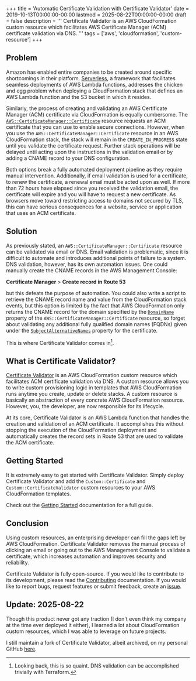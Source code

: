 +++
title = 'Automatic Certificate Validation with Certificate Validator'
date = 2019-10-13T00:00:00-00:00
lastmod = 2025-08-22T00:00:00-00:00
draft = false
description = '''
Certificate Validator is an AWS CloudFormation custom resource which
facilitates AWS Certificate Manager (ACM) certificate validation via DNS.
'''
tags = ['aws', 'cloudformation', 'custom-resource']
+++

## Problem

Amazon has enabled entire companies to be created around specific shortcomings
in their platform. [Serverless][Serverless], a framework that facilitates
seamless deployments of AWS Lambda functions, addresses the chicken and egg
problem when deploying a CloudFormation stack that defines an AWS Lambda
function and the S3 bucket in which it resides.

Similarly, the process of creating and validating an AWS Certificate Manager
(ACM) certificate via CloudFormation is equally cumbersome. The
[`AWS::CertificateManager::Certificate`][AWS::CertificateManager::Certificate]
resource requests an ACM certificate that you can use to enable secure
connections. However, when you use the `AWS::CertificateManager::Certificate`
resource in an AWS CloudFormation stack, the stack will remain in the
`CREATE_IN_PROGRESS` state until you validate the certificate request. Further
stack operations will be delayed until acting upon the instructions in the
validation email or by adding a CNAME record to your DNS configuration.

Both options break a fully automated deployment pipeline as they require manual
intervention. Additionally, if email validation is used for a certificate, to
renew the certificate, a renewal email must be acted upon as well. If more than
72 hours have elapsed since you received the validation email, the certificate
will expire and you will have to request a new certificate. As browsers move
toward restricting access to domains not secured by TLS, this can have serious
consequences for a website, service or application that uses an ACM
certificate.

## Solution

As previously stated, an `AWS::CertificateManager::Certificate` resource can be
validated via email or DNS. Email validation is problematic, since it is
difficult to automate and introduces additional points of failure to a system.
DNS validation, however, has its own automation issues. One could manually
create the CNAME records in the AWS Management Console:

**Certificate Manager** > **Create record in Route 53**

but this defeats the purpose of automation. You could also write a script to
retrieve the CNAME record name and value from the CloudFormation stack events,
but this option is limited by the fact that AWS CloudFormation only returns the
CNAME record for the domain specified by the [`DomainName`][DomainName]
property of the `AWS::CertificateManager::Certificate` resource, so forget
about validating any additional fully qualified domain names (FQDNs) given
under the [`SubjectAlternativeNames`][SubjectAlternativeNames] property for the
certificate.

This is where Certificate Validator comes in[^1].

## What is Certificate Validator?

[Certificate Validator][Certificate Validator] is an AWS CloudFormation custom
resource which facilitates ACM certificate validation via DNS. A custom
resource allows you to write custom provisioning logic in templates that AWS
CloudFormation runs anytime you create, update or delete stacks. A custom
resource is basically an abstraction of every concrete AWS CloudFormation
resource. However, you, the developer, are now responsible for its lifecycle.

At its core, Certificate Validator is an AWS Lambda function that handles the
creation and validation of an ACM certificate. It accomplishes this without
stopping the execution of the CloudFormation deployment and automatically
creates the record sets in Route 53 that are used to validate the ACM
certificate.

## Getting Started

It is extremely easy to get started with Certificate Validator. Simply deploy
Certificate Validator and add the `Custom::Certificate` and
`Custom::CertificateValidator` custom resources to your AWS CloudFormation
templates.

Check out the [Getting Started][Getting Started] documentation for a full
guide.

## Conclusion

Using custom resources, an enterprising developer can fill the gaps left by AWS
CloudFormation. Certificate Validator removes the manual process of clicking an
email or going out to the AWS Management Console to validate a certificate,
which increases automation and improves security and reliability.

Certificate Validator is fully open-source. If you would like to contribute to
its development, please read the [Contributing][Contributing] documentation. If
you would like to report bugs, request features or submit feedback, create an
[issue][issue].

## Update: 2025-08-22

Though this product never got any traction (I don't even think my company at
the time ever deployed it either), I learned a lot about CloudFormation custom
resources, which I was able to leverage on future projects.

I still maintain a fork of Certificate Validator, albeit archived, on my
personal GitHub [here][nickolashkraus/certificate-validator].

[^1]: Looking back, this is so quaint. DNS validation can be accomplished
trivially with Terraform.

[Serverless]: https://serverless.com
[AWS::CertificateManager::Certificate]: https://docs.aws.amazon.com/AWSCloudFormation/latest/UserGuide/aws-resource-certificatemanager-certificate.html
[DomainName]: https://docs.aws.amazon.com/AWSCloudFormation/latest/UserGuide/aws-resource-certificatemanager-certificate.html#cfn-certificatemanager-certificate-domainname
[SubjectAlternativeNames]: https://docs.aws.amazon.com/AWSCloudFormation/latest/UserGuide/aws-resource-certificatemanager-certificate.html#cfn-certificatemanager-certificate-subjectalternativenames
[Certificate Validator]: https://github.com/Dwolla/certificate-validator
[Getting Started]: https://github.com/Dwolla/certificate-validator/blob/master/docs/getting-started.md
[Contributing]: https://github.com/Dwolla/certificate-validator/blob/master/CONTRIBUTING.md
[issue]: https://github.com/Dwolla/certificate-validator/issues
[nickolashkraus/certificate-validator]: https://github.com/nickolashkraus/certificate-validator
